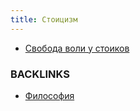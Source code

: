 ```yaml
---
title: Стоицизм
---
```


* [Свобода воли у стоиков](1220202359)


### BACKLINKS
* [Философия](Философия)


